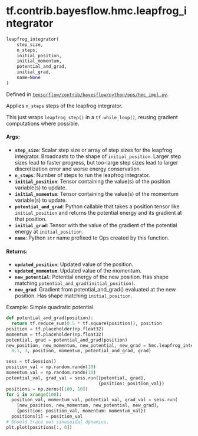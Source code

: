 <div itemscope itemtype="http://developers.google.com/ReferenceObject">
<meta itemprop="name" content="tf.contrib.bayesflow.hmc.leapfrog_integrator" />
</div>

# tf.contrib.bayesflow.hmc.leapfrog_integrator

``` python
leapfrog_integrator(
    step_size,
    n_steps,
    initial_position,
    initial_momentum,
    potential_and_grad,
    initial_grad,
    name=None
)
```



Defined in [`tensorflow/contrib/bayesflow/python/ops/hmc_impl.py`](https://www.tensorflow.org/code/tensorflow/contrib/bayesflow/python/ops/hmc_impl.py).

Applies `n_steps` steps of the leapfrog integrator.

This just wraps `leapfrog_step()` in a `tf.while_loop()`, reusing
gradient computations where possible.

#### Args:

* <b>`step_size`</b>: Scalar step size or array of step sizes for the
    leapfrog integrator. Broadcasts to the shape of
    `initial_position`. Larger step sizes lead to faster progress, but
    too-large step sizes lead to larger discretization error and
    worse energy conservation.
* <b>`n_steps`</b>: Number of steps to run the leapfrog integrator.
* <b>`initial_position`</b>: Tensor containing the value(s) of the position variable(s)
    to update.
* <b>`initial_momentum`</b>: Tensor containing the value(s) of the momentum variable(s)
    to update.
* <b>`potential_and_grad`</b>: Python callable that takes a position tensor like
    `initial_position` and returns the potential energy and its gradient at
    that position.
* <b>`initial_grad`</b>: Tensor with the value of the gradient of the potential energy
    at `initial_position`.
* <b>`name`</b>: Python `str` name prefixed to Ops created by this function.


#### Returns:

* <b>`updated_position`</b>: Updated value of the position.
* <b>`updated_momentum`</b>: Updated value of the momentum.
* <b>`new_potential`</b>: Potential energy of the new position. Has shape matching
    `potential_and_grad(initial_position)`.
* <b>`new_grad`</b>: Gradient from potential_and_grad() evaluated at the new position.
    Has shape matching `initial_position`.

Example: Simple quadratic potential.
```python
def potential_and_grad(position):
  return tf.reduce_sum(0.5 * tf.square(position)), position
position = tf.placeholder(np.float32)
momentum = tf.placeholder(np.float32)
potential, grad = potential_and_grad(position)
new_position, new_momentum, new_potential, new_grad = hmc.leapfrog_integrator(
  0.1, 3, position, momentum, potential_and_grad, grad)

sess = tf.Session()
position_val = np.random.randn(10)
momentum_val = np.random.randn(10)
potential_val, grad_val = sess.run([potential, grad],
                                   {position: position_val})
positions = np.zeros([100, 10])
for i in xrange(100):
  position_val, momentum_val, potential_val, grad_val = sess.run(
    [new_position, new_momentum, new_potential, new_grad],
    {position: position_val, momentum: momentum_val})
  positions[i] = position_val
# Should trace out sinusoidal dynamics.
plt.plot(positions[:, 0])
```